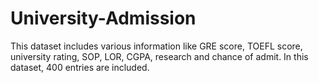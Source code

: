 # University-Admission
This dataset includes various information like GRE score, TOEFL score, university rating, SOP, LOR, CGPA, research and chance of admit. In this dataset, 400 entries are included.

